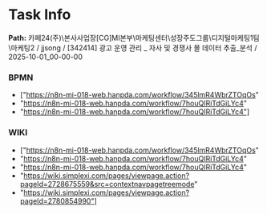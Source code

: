 # Task Info

**Path:** 카페24(주)\본사사업장\[CG]MI본부\마케팅센터\성장주도그룹\디지털마케팅1팀\마케팅2 / jjsong / [342414] 광고 운영 관리 _ 자사 및 경쟁사 몰 데이터 추출_분석 / 2025-10-01_00-00-00

### BPMN
- ["https://n8n-mi-018-web.hanpda.com/workflow/345lmR4WbrZTOqOs"
- "https://n8n-mi-018-web.hanpda.com/workflow/7houQIRiTdGiLYc4"
- "https://n8n-mi-018-web.hanpda.com/workflow/7houQIRiTdGiLYc4"]

### WIKI
- ["https://n8n-mi-018-web.hanpda.com/workflow/345lmR4WbrZTOqOs"
- "https://n8n-mi-018-web.hanpda.com/workflow/7houQIRiTdGiLYc4"
- "https://n8n-mi-018-web.hanpda.com/workflow/7houQIRiTdGiLYc4"
- "https://wiki.simplexi.com/pages/viewpage.action?pageId=2728675559&src=contextnavpagetreemode"
- "https://wiki.simplexi.com/pages/viewpage.action?pageId=2780854990"]


